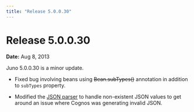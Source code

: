 ```yaml
---
title: "Release 5.0.0.30"
---
```


# Release 5.0.0.30

**Date:** Aug 8, 2013

Juno 5.0.0.30 is a minor update.

- Fixed bug involving beans using ~~Bean.subTypes()~~ annotation in addition to `subTypes` property.

- Modified the [JSON parser](API_DOCS/org/apache/juneau/json/JsonParser.html) to handle non-existent JSON values to get around an issue where Cognos was generating invalid JSON.